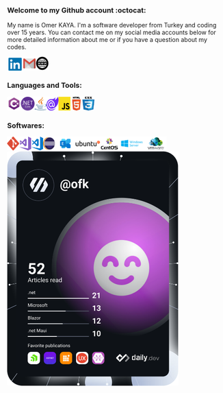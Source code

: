 ### Welcome to my Github account :octocat:
 My name is Omer KAYA. I'm a software developer from Turkey and coding over 15 years. You can contact me on my social media accounts below for more detailed information about me or if you have a question about my codes.

<a href="https://www.linkedin.com/in/%C3%B6mer-kaya-810a9b200/" target="_blank"><img align="left" width="37px" height="36px" src="https://github.com/omer-repo/omer-repo/blob/main/icons/linkedin-logo.png" /> </a>
<a href="https://mail.google.com/mail/?view=cm&fs=1&tf=1&to=ofaruk.k@gmail.com" target="_blank"><img align="left" width="30px" height="32px" src="https://github.com/omer-repo/omer-repo/blob/main/icons/gmail-logo.png" /> </a>
<a href="https://omerkaya.dev" target="_blank"><img align="left" width="30px" height="32px" src="https://github.com/omer-repo/omer-repo/blob/main/icons/wwwlogo.png" /></a>


<br />
<br />


### Languages and Tools:

<img align="left" width="32px" height="32px" src="https://github.com/omer-repo/omer-repo/blob/main/icons/c-sharp-logo.png" />
<img align="left" width="32px" height="32px" src="https://github.com/omer-repo/omer-repo/blob/main/icons/net-core-logo.png" />
<img align="left" width="28px" height="32px" src="https://github.com/omer-repo/omer-repo/blob/main/icons/java-logo.png" />

<img align="left" width="28px" height="32px" src="https://github.com/omer-repo/omer-repo/blob/main/icons/blazor-logo.png" />

<img align="left" width="28px" height="32px" src="https://github.com/omer-repo/omer-repo/blob/main/icons/js-logo.png" />
<img align="left" width="28px" height="32px" src="https://github.com/omer-repo/omer-repo/blob/main/icons/html-logo.png" />
<img align="left" width="28px" height="32px" src="https://github.com/omer-repo/omer-repo/blob/main/icons/css-logo.png" />

<br />
<br />

### Softwares:

<img align="left" width="28px" height="32px" src="https://github.com/omer-repo/omer-repo/blob/main/icons/git-logo.png" />
<img align="left" width="28px" height="32px" src="https://github.com/omer-repo/omer-repo/blob/main/icons/vs-logo.png" />
<img align="left" width="28px" height="32px" src="https://github.com/omer-repo/omer-repo/blob/main/icons/vs-code-logo.png" />
<img align="left" width="28px" height="32px" src="https://github.com/omer-repo/omer-repo/blob/main/icons/eclipse-logo.png" />
<img align="left"  height="32px" src="https://github.com/omer-repo/omer-repo/blob/main/icons/exchange-logo.png" />
<img align="left"  height="32px" src="https://github.com/omer-repo/omer-repo/blob/main/icons/Ubuntu-Logo.png" />
<img align="left"  height="32px" src="https://github.com/omer-repo/omer-repo/blob/main/icons/centos-logo-vertical.png" />
<img align="left"  height="32px" src="https://github.com/omer-repo/omer-repo/blob/main/icons/windows-server-logo.png" />
<img align="left"  height="32px" src="https://github.com/omer-repo/omer-repo/blob/main/icons/vmware-logo.png" />




<br />
<br /><a href="https://app.daily.dev/ofk"><img src="https://github.com/omer-repo/omer-repo/blob/main/devcard.svg" width="400" alt="Omer's Dev Card"/></a>
<br />

